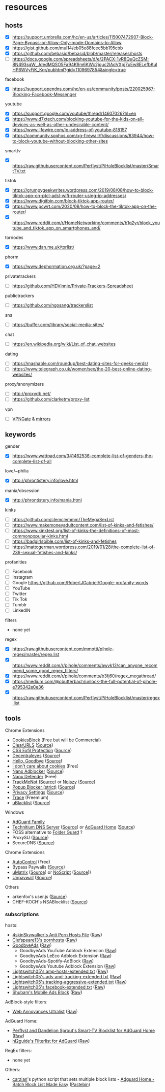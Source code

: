 # resources

## hosts

- [x] https://support.umbrella.com/hc/en-us/articles/115007472907-Block-Page-Bypass-or-Allow-Only-mode-Domains-to-Allow
- [x] https://gist.github.com/mul14/eb05e88fcec5bb195cbb
- [x] https://github.com/bebasid/bebasid/blob/master/releases/hosts
- [ ] https://docs.google.com/spreadsheets/d/e/2PACX-1vR8QuQcZSM-8N493sgW_JdedMQSO5Fa94K9m6KWc2jguc2lAdVXpj7uEw8ELefbKuIHP6WVyFjK_Kqr/pubhtml?gid=1109697854&single=true

facebook
- [x] https://support.opendns.com/hc/en-us/community/posts/220025967-Blocking-Facebook-Messenger

youtube
- [x] https://support.google.com/youtube/thread/14607026?hl=en
- [x] https://www.d7xtech.com/blocking-youtube-for-the-kids-on-all-devices-as-well-as-other-undesirable-content/
- [x] https://www.lifewire.com/ip-address-of-youtube-818157
- [x] https://community.sophos.com/xg-firewall/f/discussions/83944/how-to-block-youtube-without-blocking-other-sites

smarttv
- [x] https://raw.githubusercontent.com/Perflyst/PiHoleBlocklist/master/SmartTV.txt

tiktok
- [x] https://grumpygeekwrites.wordpress.com/2019/08/08/how-to-block-tiktok-app-on-ptcl-adsl-wifi-router-using-ip-addresses/
- [x] https://www.digitbin.com/block-tiktok-app-router/
- [x] https://www.pcwrt.com/2020/08/how-to-block-the-tiktok-app-on-the-router/
- [x] https://www.reddit.com/r/HomeNetworking/comments/b1q2yr/block_youtube_and_tiktok_app_on_smartphones_and/

tornodes
- [x] https://www.dan.me.uk/torlist/

phorm
- [x] https://www.dephormation.org.uk/?page=2

privatetrackers
- [ ] https://github.com/HDVinnie/Private-Trackers-Spreadsheet

publictrackers
- [ ] https://github.com/ngosang/trackerslist

sns
- [ ] https://buffer.com/library/social-media-sites/

chat
- [ ] https://en.wikipedia.org/wiki/List_of_chat_websites 

dating
- [ ] https://mashable.com/roundup/best-dating-sites-for-geeks-nerds/
- [ ] https://www.telegraph.co.uk/women/sex/the-20-best-online-dating-websites/

proxy/anonymizers
- [ ] http://proxydb.net/
- [ ] https://github.com/clarketm/proxy-list

vpn
- [ ] [VPNGate](https://www.vpngate.net/en/) & [mirrors](https://www.vpngate.net/en/sites.aspx)

## keywords

gender
- [x] https://www.wattpad.com/341462536-complete-list-of-genders-the-complete-list-of-all

love/~philia
- [x] http://phrontistery.info/love.html

mania/obsession
- [x] http://phrontistery.info/mania.html

kinks
- [ ] https://github.com/clemclemmm/TheMegaSexList
- [ ] https://www.makemoneyadultcontent.com/list-of-kinks-and-fetishes/
- [ ] https://www.kinktest.org/list-of-kinks-the-definitions-of-most-commonpopular-kinks.html
- [ ] https://badgirlsbible.com/list-of-kinks-and-fetishes
- [ ] https://mattcgerman.wordpress.com/2019/01/28/the-complete-list-of-239-sexual-fetishes-and-kinks/

profanities
- [ ] Facebook
- [ ] Instagram
- [ ] Google https://github.com/RobertJGabriel/Google-profanity-words
- [ ] YouTube
- [ ] Twitter
- [ ] Tik Tok
- [ ] Tumblr
- [ ] LinkedIN

filters

* none yet

regex

- [x] https://raw.githubusercontent.com/mmotti/pihole-regex/master/regex.list
- [x] https://www.reddit.com/r/pihole/comments/awvk13/can_anyone_recommend_some_good_regex_filters/
- [x] https://www.reddit.com/r/pihole/comments/b3fj60/regex_megathread/
- [x] https://medium.com/@obutterbach/unlock-the-full-potential-of-pihole-e795342e0e36
- [x] https://raw.githubusercontent.com/Perflyst/PiHoleBlocklist/master/regex.list

## tools

Chrome Extensions
* [CookiesBlock](https://chrome.google.com/webstore/detail/cookiesblock-cookie-pop-u/ajkknbgennjgacpfbhdobipfhhikbldg) (Free but will be Commercial)
* [ClearURLS](https://chrome.google.com/webstore/detail/clearurls/lckanjgmijmafbedllaakclkaicjfmnk) ([Source](https://gitlab.com/KevinRoebert/ClearUrls))
* [CSS Exfil Protection](https://chrome.google.com/webstore/detail/css-exfil-protection/ibeemfhcbbikonfajhamlkdgedmekifo) ([Source](https://github.com/mlgualtieri/CSS-Exfil-Protection))
* [Decentraleyes](https://chrome.google.com/webstore/detail/decentraleyes/ldpochfccmkkmhdbclfhpagapcfdljkj) ([Source](https://git.synz.io/Synzvato/decentraleyes))
* [Hello, Goodbye](https://chrome.google.com/webstore/detail/hello-goodbye/nihpfpbibfgpgnfpbfedkdokihggapoi) ([Source](https://github.com/bcye/Hello-Goodbye))
* [I don't care about cookies](https://chrome.google.com/webstore/detail/i-dont-care-about-cookies/fihnjjcciajhdojfnbdddfaoknhalnja) (Free)
* [Nano Adblocker](https://chrome.google.com/webstore/detail/nano-adblocker/gabbbocakeomblphkmmnoamkioajlkfo) ([Source](https://github.com/NanoAdblocker/NanoCore2))
* [Nano Defender](https://chrome.google.com/webstore/detail/nano-defender/ggolfgbegefeeoocgjbmkembbncoadlbn) (Free)
* [TrackMeNot](https://chrome.google.com/webstore/detail/trackmenot/cgllkjmdafllcidaehjejjhpfkmanmka) ([Source](https://github.com/vtoubiana/TrackMeNot)) or [Noiszy](https://chrome.google.com/webstore/detail/noiszy/immakaidhkcddagdjmedphlnamlcdcbg) ([Source](https://github.com/noiszy/noiszy))
* [Popup Blocker (strict)](https://chrome.google.com/webstore/detail/popup-blocker-strict/aefkmifgmaafnojlojpnekbpbmjiiogg) ([Source](https://github.com/schomery/popup-blocker))
* [Privacy Settings](https://chrome.google.com/webstore/detail/privacy-settings/ijadljdlbkfhdoblhaedfgepliodmomj) ([Source](https://github.com/schomery/privacy-settings/))
* [Trace](https://chrome.google.com/webstore/detail/trace-online-tracking-pro/njkmjblmcfiobddjgebnoeldkjcplfjb) (Freemium)
* [uBlacklist](https://chrome.google.com/webstore/detail/ublacklist/pncfbmialoiaghdehhbnbhkkgmjanfhe) ([Source](https://github.com/iorate/uBlacklist))

Windows
* [AdGuard Family](https://adguard.com/en/license.html)
* [Technitium DNS Server](https://technitium.com/dns/) ([Source](https://github.com/TechnitiumSoftware/DnsServer)) or [AdGuard Home](https://adguard.com/en/adguard-home/overview.html) ([Source](https://github.com/AdguardTeam/AdGuardHome))
* FOSS alternative to [Folder Guard](https://www.winability.com/folderguard/) ?
* ProxySU ([Source](https://github.com/proxysu/windows))
* SecureDNS ([Source](https://github.com/Texnomic/SecureDNS))

Chrome Extensions
* [AutoControl](https://chrome.google.com/webstore/detail/autocontrol-shortcut-mana/lkaihdpfpifdlgoapbfocpmekbokmcfd) (Free)
* Bypass Paywalls ([Source](https://github.com/iamadamdev/bypass-paywalls-chrome))
* [uMatrix](https://chrome.google.com/webstore/detail/umatrix/ogfcmafjalglgifnmanfmnieipoejdcf?hl=en) ([Source](https://github.com/gorhill/uMatrix/)) or [NoScript](https://chrome.google.com/webstore/detail/noscript/doojmbjmlfjjnbmnoijecmcbfeoakpjm) ([Source](https://github.com/hackademix/noscript/)))
* [Unpaywall](https://chrome.google.com/webstore/detail/unpaywall/iplffkdpngmdjhlpjmppncnlhomiipha) ([Source](https://github.com/ourresearch/oadoi))

Others
* arkenfox's user.js ([Source](https://github.com/arkenfox/user.js))
* CHEF-KOCH's NSABlocklist ([Source](https://github.com/Atavic/NSABlocklist))

### subscriptions

hosts:
* [4skinSkywalker's Anti Porn Hosts File](https://github.com/4skinSkywalker/anti-porn-hosts-file) ([Raw](https://raw.githubusercontent.com/4skinSkywalker/anti-porn-hosts-file/master/HOSTS.txt))
* [Clefspeare13's pornhosts](https://github.com/Clefspeare13/pornhosts) ([Raw](https://raw.githubusercontent.com/Clefspeare13/pornhosts/master/download_here/strict/0.0.0.0/hosts))
* [GoodbyeAds](https://github.com/jerryn70/GoodbyeAds/) ([Raw](https://raw.githubusercontent.com/jerryn70/GoodbyeAds/master/Hosts/GoodbyeAds.txt))
  * GoodbyeAds YouTube Adblock Extension ([Raw](https://raw.githubusercontent.com/jerryn70/GoodbyeAds/master/Extension/GoodbyeAds-YouTube-AdBlock.txt))
  * GoodbyeAds LeEco Adblock Extension ([Raw](https://raw.githubusercontent.com/jerryn70/GoodbyeAds/master/Extension/GoodbyeAds-LeEco-Extension.txt))
  * GoodbyeAds-Spotify-AdBlock ([Raw](https://raw.githubusercontent.com/jerryn70/GoodbyeAds/master/Extension/GoodbyeAds-Spotify-AdBlock.txt))
  * GoodbyeAds Youtube Adblock Extension ([Raw](https://raw.githubusercontent.com/jerryn70/GoodbyeAds/master/Extension/GoodbyeAds-YouTube-AdBlock.txt))
* [Lightswitch05's amp-hosts-extended.txt](https://github.com/lightswitch05/hosts) ([Raw](https://www.github.developerdan.com/hosts/lists/amp-hosts-extended.txt))
* [Lightswitch05's ads-and-tracking-extended.txt](https://github.com/lightswitch05/hosts) ([Raw](https://www.github.developerdan.com/hosts/lists/ads-and-tracking-extended.txt))
* [Lightswitch05's tracking-aggressive-extended.txt](https://github.com/lightswitch05/hosts) ([Raw](https://www.github.developerdan.com/hosts/lists/tracking-aggressive-extended.txt))
* [Lightswitch05's facebook-extended.txt](https://github.com/lightswitch05/hosts) ([Raw](https://www.github.developerdan.com/hosts/lists/facebook-extended.txt))
* [Shubam's Mobile Ads Block](https://gitlab.com/Shub_/mobile-ads-block/) ([Raw](https://gitlab.com/Shub_/mobile-ads-block/-/raw/master/list))

AdBlock-style filters:
* [Web Annoyances Ultralist](https://github.com/yourduskquibbles/webannoyances) ([Raw](https://raw.githubusercontent.com/yourduskquibbles/webannoyances/master/ultralist.txt))

AdGuard Home:
* [Perflyst and Dandelion Sprout's Smart-TV Blocklist for AdGuard Home](https://github.com/Perflyst/PiHoleBlocklist) ([Raw](https://raw.githubusercontent.com/Perflyst/PiHoleBlocklist/master/SmartTV-AGH.txt))
* [hl2guide's Filterlist for AdGuard](https://github.com/hl2guide/Filterlist-for-AdGuard) ([Raw](https://raw.githubusercontent.com/hl2guide/Filterlist-for-AdGuard/master/filter_blocklist.txt))

RegEx filters:
* none yet

Others:
* [carzian](https://www.reddit.com/user/carzian/)'s python script that sets multiple block lists - [Adguard Home - Batch Block List Made Easy](https://www.reddit.com/r/Adguard/comments/isfjz3/adguard_home_batch_block_list_made_easy/) ([Pastebin](https://pastebin.com/i1d4xNAY))
